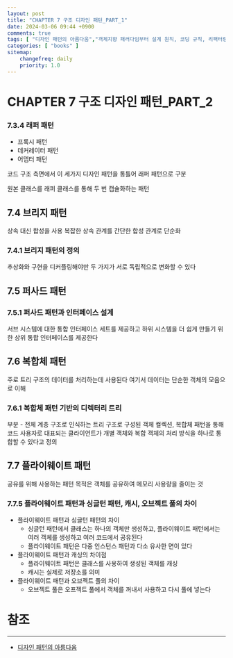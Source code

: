 ```yaml
---
layout: post
title: "CHAPTER 7 구조 디자인 패턴_PART_1"
date: 2024-03-06 09:44 +0900
comments: true
tags: [ "디자인 패턴의 아름다움","객체지향 패러다임부터 설계 원칙, 코딩 규칙, 리팩터링 기법, 디자인 패턴까지" ]
categories: [ "books" ]
sitemap:
    changefreq: daily
    priority: 1.0
---
```


# CHAPTER 7 구조 디자인 패턴_PART_2

### 7.3.4 래퍼 패턴
* 프록시 패턴
* 데커레이터 패턴
* 어뎁터 패턴

코드 구조 측면에서 이 세가지 디자인 패턴을 통틀어 래퍼 패턴으로 구분

원본 클래스를 래퍼 클래스를 통해 두 번 캡슐화하는 패턴

## 7.4 브리지 패턴
상속 대신 합성을 사용 복잡한 상속 관계를 간단한 합성 관계로 단순화

### 7.4.1 브리지 패턴의 정의
추상화와 구현을 디커플링해야만 두 가지가 서로 독립적으로 변화할 수 있다

## 7.5 퍼사드 패턴
### 7.5.1 퍼사드 패턴과 인터페이스 설계
서브 시스템에 대한 통합 인터페이스 세트를 제공하고 하위 시스템을 더 쉽게 만들기 위한 상위 통합 인터페이스를 제공한다
## 7.6 복합체 패턴
주로 트리 구조의 데이터를 처리하는데 사용된다 여기서 데이터는 단순한 객체의 모음으로 이해
### 7.6.1 복합체 패턴 기반의 디렉터리 트리
부분 - 전체 계층 구조로 인식하는 트리 구조로 구성된 객체 컬렉션, 복합체 패턴을 통해 코드 사용자로 대표되는 클라이언트가
개별 객체와 복합 객체의 처리 방식을 하나로 통합할 수 있다고 정의
## 7.7 플라이웨이트 패턴
공유를 위해 사용하는 패턴 목적은 객체를 공유하여 메모리 사용량을 줄이는 것

### 7.7.5 플라이웨이트 패턴과 싱글턴 패턴, 캐시, 오브젝트 풀의 차이
* 플라이웨이트 패턴과 싱글턴 패턴의 차이
  * 싱글턴 패턴에서 클래스는 하나의 객체만 생성하고, 플라이웨이트 패턴에서는 여러 객체를 생성하고 여러 코드에서 공유된다
  * 플라이웨이트 패턴은 다중 인스턴스 패턴과 다소 유사한 면이 있다
* 플라이웨이트 패턴과 캐싱의 차이점
  * 플라이웨이트 패턴은 클래스를 사용하여 생성된 객체를 캐싱
  * 캐시는 실제로 저장소를 의미
* 플라이웨이트 패턴과 오브젝트 풀의 차이
  * 오브젝트 풀은 오프젝트 풀에서 객체를 꺼내서 사용하고 다시 풀에 넣는다

# 참조
-----

* [디자인 패턴의 아름다움](https://www.yes24.com/Product/Goods/118859035)
